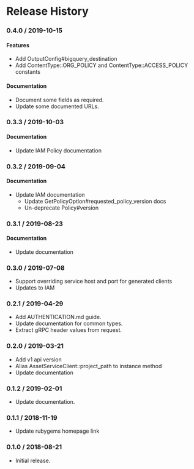 # Release History

### 0.4.0 / 2019-10-15

#### Features

* Add OutputConfig#bigquery_destination
* Add ContentType::ORG_POLICY and ContentType::ACCESS_POLICY constants

#### Documentation

* Document some fields as required.
* Update some documented URLs.

### 0.3.3 / 2019-10-03

#### Documentation

* Update IAM Policy documentation

### 0.3.2 / 2019-09-04

#### Documentation

* Update IAM documentation
  * Update GetPolicyOption#requested_policy_version docs
  * Un-deprecate Policy#version

### 0.3.1 / 2019-08-23

#### Documentation

* Update documentation

### 0.3.0 / 2019-07-08

* Support overriding service host and port for generated clients
* Updates to IAM

### 0.2.1 / 2019-04-29

* Add AUTHENTICATION.md guide.
* Update documentation for common types.
* Extract gRPC header values from request.

### 0.2.0 / 2019-03-21

* Add v1 api version
* Alias AssetServiceClient::project_path to instance method
* Update documentation

### 0.1.2 / 2019-02-01

* Update documentation.

### 0.1.1 / 2018-11-19

* Update rubygems homepage link

### 0.1.0 / 2018-08-21

* Initial release.
